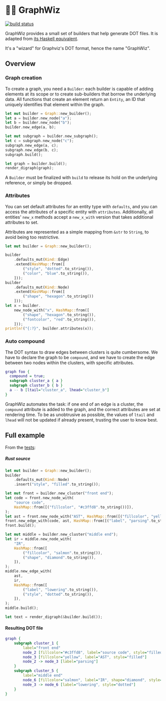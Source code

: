# :mage_woman: GraphWiz

[![build status][BuildShield]][BuildLink]


GraphWiz provides a small set of builders that help generate DOT files. It is adapted from [its Haskell equivalent](https://github.com/nicuveo/graphwiz).

It's a "wizard" for Graphviz's DOT format, hence the name "GraphWiz".

[BuildLink]:   https://github.com/nicuveo/graphwiz-rs/actions/workflows/rust.yml?query=branch%3Amain
[BuildShield]: https://img.shields.io/github/actions/workflow/status/nicuveo/graphwiz-rs/rust.yml?event=push&style=flat&branch=main&label=build

## Overview

### Graph creation

To create a graph, you need a `Builder`: each builder is capable of adding elements at its scope or to create sub-builders that borrow the underlying data. All functions that create an element return an `Entity`, an ID that uniquely identifies that element within the graph.

```rust
let mut builder = Graph::new_builder();
let a = builder.new_node("a");
let b = builder.new_node("b");
builder.new_edge(a, b);

let mut subgraph = builder.new_subgraph();
let c = subgraph.new_node("c");
subgraph.new_edge(a, c);
subgraph.new_edge(b, c);
subgraph.build();

let graph = builder.build();
render_digraph(graph);
```

A `Builder` must be finalized with `build` to release its hold on the underlying reference, or simply be dropped.

### Attributes

You can set default attributes for an entity type with `defaults`, and you can access the attributes of a specific entity with `attributes`. Additionally, all entities' `new_x` methods accept a `new_x_with` version that takes additional attributes to set.

Attributes are represented as a simple mapping from `&str` to `String`, to avoid being too restrictive.

```rust
let mut builder = Graph::new_builder();

builder
    .defaults_mut(Kind::Edge)
    .extend(HashMap::from([
        ("style", "dotted".to_string()),
        ("color", "blue".to_string()),
    ]));
builder
    .defaults_mut(Kind::Node)
    .extend(HashMap::from([
        ("shape", "hexagon".to_string())
    ]));
let x = builder.
    new_node_with("x", HashMap::from([
        ("shape", "hexagon".to_string()),
        ("fontcolor", "red".to_string()),
    ]));
println!("{:?}", builder.attributes(x));
```

### Auto compound

The DOT syntax to draw edges between clusters is quite cumbersome. We have to declare the graph to be `compound`, and we have to create the edge between two nodes within the clusters, with specific attributes.

```dot
graph foo {
  compound = true;
  subgraph cluster_a { a }
  subgraph cluster_b { b }
  a -- b [ltail="cluster_a", lhead="cluster_b"]
}
```

GraphWiz automates the task: if one end of an edge is a cluster, the `compound` attribute is added to the graph, and the correct attributes are set at rendering time. To be as unobtrusive as possible, the values of `ltail` and `lhead` will not be updated if already present, trusting the user to know best.

## Full example

From the [tests](tests/golden.rs):

##### Rust source
```rust
let mut builder = Graph::new_builder();
builder
    .defaults_mut(Kind::Node)
    .insert("style", "filled".to_string());

let mut front = builder.new_cluster("front end");
let code = front.new_node_with(
    "source code",
    HashMap::from([("fillcolor", "#c3ffd8".to_string())]),
);
let ast = front.new_node_with("AST", HashMap::from([("fillcolor", "yellow".to_string())]));
front.new_edge_with(code, ast, HashMap::from([("label", "parsing".to_string())]));
front.build();

let mut middle = builder.new_cluster("middle end");
let ir = middle.new_node_with(
    "IR",
    HashMap::from([
        ("fillcolor", "salmon".to_string()),
        ("shape", "diamond".to_string()),
    ]),
);
middle.new_edge_with(
    ast,
    ir,
    HashMap::from([
        ("label", "lowering".to_string()),
        ("style", "dotted".to_string()),
    ]),
);
middle.build();

let text = render_digraph(&builder.build());
```

#### Resulting DOT file

```DOT
graph {
    subgraph cluster_1 {
        label="front end"
        node_2 [fillcolor="#c3ffd8", label="source code", style="filled"]
        node_3 [fillcolor="yellow", label="AST", style="filled"]
        node_2 -> node_3 [label="parsing"]
    }
    subgraph cluster_5 {
        label="middle end"
        node_6 [fillcolor="salmon", label="IR", shape="diamond", style="filled"]
        node_3 -> node_6 [label="lowering", style="dotted"]
    }
}
```
